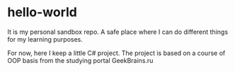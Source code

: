 # hello-world

It is my personal sandbox repo. A safe place where I can do different things for my learning purposes.

For now, here I keep a little C# project. The project is based on a course of OOP basis from the studying portal GeekBrains.ru